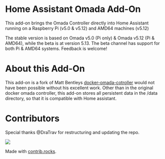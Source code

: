 # Home Assistant Omada Add-On
This add-on brings the Omada Controller directly into Home Assistant running on a Raspberry Pi (v5.0 & v5.12) and AMD64 machines (v5.12)

The stable version is based on Omada v5.0 (Pi only) & Omada v5.12 (Pi & AMD64), while the beta is at version 5.13. The beta channel has support for both Pi & AMD64 systems. Feedback is welcome!

# About this Add-On
This add-on is a fork of Matt Bentleys [docker-omada-cotroller](https://github.com/mbentley/docker-omada-controller)  would not have been possible without his excellent work. Other than in the original docker omada controller, this add-on stores all persistent data in the /data directory, so that it is compatible with Home assistant.

# Contributors
Special thanks @DraTrav for restructuring and updating the repo.

<a href="https://github.com/jkunczik/home-assistant-omada/graphs/contributors">
  <img src="https://contrib.rocks/image?repo=jkunczik/home-assistant-omada" />
</a>

Made with [contrib.rocks](https://contrib.rocks).
